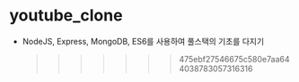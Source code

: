 # youtube_clone

- NodeJS, Express, MongoDB, ES6를 사용하여 풀스택의 기초를 다지기
  > > > > > > > 475ebf27546675c580e7aa644038783057316316
